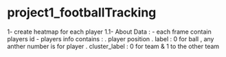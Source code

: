 # project1_footballTracking
 1- create heatmap for each player 
 1.1- About Data :
     - each frame contain players id 
     - players info contains : 
         . player position 
         . label : 0 for ball , any anther number is for player 
         . cluster_label : 0 for team & 1 to the other team
